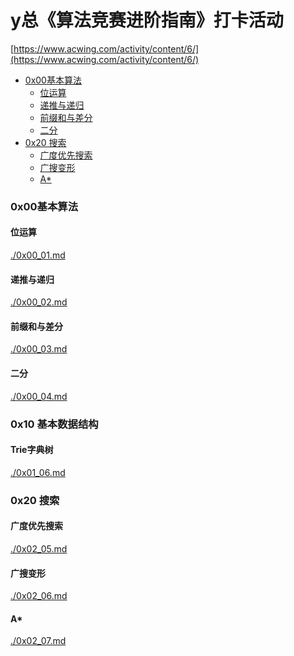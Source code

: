 # y总《算法竞赛进阶指南》打卡活动
[https://www.acwing.com/activity/content/6/](https://www.acwing.com/activity/content/6/)

<!-- @import "[TOC]" {cmd="toc" depthFrom=3 depthTo=6 orderedList=false} -->
<!-- code_chunk_output -->

- [0x00基本算法](#0x00基本算法)
  - [位运算](#位运算)
  - [递推与递归](#递推与递归)
  - [前缀和与差分](#前缀和与差分)
  - [二分](#二分)
- [0x20 搜索](#0x20-搜索)
  - [广度优先搜索](#广度优先搜索)
  - [广搜变形](#广搜变形)
  - [A*](#a)

<!-- /code_chunk_output -->


### 0x00基本算法

#### 位运算
[./0x00_01.md](./0x00_01.md)

#### 递推与递归
[./0x00_02.md](./0x00_02.md)

#### 前缀和与差分
[./0x00_03.md](./0x00_03.md)

#### 二分
[./0x00_04.md](./0x00_04.md)

### 0x10 基本数据结构

#### Trie字典树
[./0x01_06.md](./0x01_06.md)

### 0x20 搜索

#### 广度优先搜索
[./0x02_05.md](./0x02_05.md)

#### 广搜变形
[./0x02_06.md](./0x02_06.md)

#### A*
[./0x02_07.md](./0x02_07.md)
